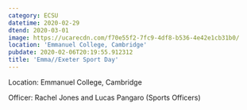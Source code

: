 ```yaml
---
category: ECSU
datetime: 2020-02-29
dtend: 2020-03-01
image: https://ucarecdn.com/f70e55f2-7fc9-4df8-b536-4e42e1cb31b0/
location: 'Emmanuel College, Cambridge'
pubdate: 2020-02-06T20:19:55.912312
title: 'Emma//Exeter Sport Day'
---
```

Location: Emmanuel College, Cambridge

Officer: Rachel Jones and Lucas Pangaro (Sports Officers)

